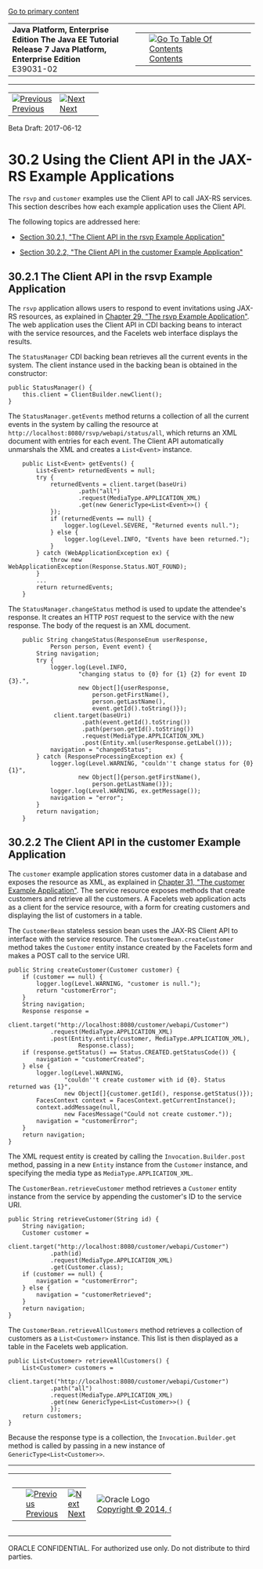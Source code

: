 [Go to primary content](#BEGIN)

<table>
<colgroup>
<col width="50%" />
<col width="50%" />
</colgroup>
<tbody>
<tr class="odd">
<td><strong>Java Platform, Enterprise Edition The Java EE Tutorial</strong><br />
<strong>Release 7 Java Platform, Enterprise Edition</strong><br />
E39031-02</td>
<td><table>
<tbody>
<tr class="odd">
<td> </td>
<td><a href="toc.htm"><img src="../../dcommon/gifs/toc.gif" alt="Go To Table Of Contents" /><br />
<span class="icon">Contents</span></a></td>
</tr>
</tbody>
</table></td>
</tr>
</tbody>
</table>

-----

<table>
<tbody>
<tr class="odd">
<td><a href="jaxrs-client001.htm"><img src="../../dcommon/gifs/leftnav.gif" alt="Previous" /><br />
<span class="icon">Previous</span></a> </td>
<td><a href="jaxrs-client003.htm"><img src="../../dcommon/gifs/rightnav.gif" alt="Next" /><br />
<span class="icon">Next</span></a></td>
<td> </td>
</tr>
</tbody>
</table>

Beta Draft: 2017-06-12

# 30.2 Using the Client API in the JAX-RS Example Applications

The `rsvp` and `customer` examples use the Client API to call JAX-RS
services. This section describes how each example application uses the
Client API.

The following topics are addressed here:

  - [Section 30.2.1, "The Client API in the rsvp Example
    Application"](#BABEDFIG)

  - [Section 30.2.2, "The Client API in the customer Example
    Application"](#CHDGBGID)

## 30.2.1 The Client API in the rsvp Example Application

The `rsvp` application allows users to respond to event invitations
using JAX-RS resources, as explained in [Chapter 29, "The rsvp Example
Application"](jaxrs003.htm#GJVBC). The web application uses the Client
API in CDI backing beans to interact with the service resources, and the
Facelets web interface displays the results.

The `StatusManager` CDI backing bean retrieves all the current events in
the system. The client instance used in the backing bean is obtained in
the constructor:

``` oac_no_warn
public StatusManager() {
    this.client = ClientBuilder.newClient();
}
```

The `StatusManager.getEvents` method returns a collection of all the
current events in the system by calling the resource at
`http://localhost:8080/rsvp/webapi/status/all`, which returns an XML
document with entries for each event. The Client API automatically
unmarshals the XML and creates a `List<Event>` instance.

``` oac_no_warn
    public List<Event> getEvents() {
        List<Event> returnedEvents = null;
        try {
            returnedEvents = client.target(baseUri)
                    .path("all")
                    .request(MediaType.APPLICATION_XML)
                    .get(new GenericType<List<Event>>() {
            });
            if (returnedEvents == null) {
                logger.log(Level.SEVERE, "Returned events null.");
            } else {
                logger.log(Level.INFO, "Events have been returned.");
            }
        } catch (WebApplicationException ex) {
            throw new WebApplicationException(Response.Status.NOT_FOUND);
        }
        ...
        return returnedEvents;
    }
```

The `StatusManager.changeStatus` method is used to update the attendee's
response. It creates an HTTP `POST` request to the service with the new
response. The body of the request is an XML document.

``` oac_no_warn
    public String changeStatus(ResponseEnum userResponse, 
            Person person, Event event) {
        String navigation;
        try {
            logger.log(Level.INFO, 
                    "changing status to {0} for {1} {2} for event ID {3}.",
                    new Object[]{userResponse,
                        person.getFirstName(),
                        person.getLastName(),
                        event.getId().toString()});
             client.target(baseUri)
                     .path(event.getId().toString())
                     .path(person.getId().toString())
                     .request(MediaType.APPLICATION_XML)
                     .post(Entity.xml(userResponse.getLabel()));
            navigation = "changedStatus";
        } catch (ResponseProcessingException ex) {
            logger.log(Level.WARNING, "couldn''t change status for {0} {1}",
                    new Object[]{person.getFirstName(),
                        person.getLastName()});
            logger.log(Level.WARNING, ex.getMessage());
            navigation = "error";
        }
        return navigation;
    }
```

## 30.2.2 The Client API in the customer Example Application

The `customer` example application stores customer data in a database
and exposes the resource as XML, as explained in [Chapter 31, "The
customer Example Application"](jaxrs-advanced008.htm#GKOIB). The service
resource exposes methods that create customers and retrieve all the
customers. A Facelets web application acts as a client for the service
resource, with a form for creating customers and displaying the list of
customers in a table.

The `CustomerBean` stateless session bean uses the JAX-RS Client API to
interface with the service resource. The `CustomerBean.createCustomer`
method takes the `Customer` entity instance created by the Facelets form
and makes a POST call to the service URI.

``` oac_no_warn
public String createCustomer(Customer customer) {
    if (customer == null) {
        logger.log(Level.WARNING, "customer is null.");
        return "customerError";
    }
    String navigation;
    Response response =
            client.target("http://localhost:8080/customer/webapi/Customer")
            .request(MediaType.APPLICATION_XML)
            .post(Entity.entity(customer, MediaType.APPLICATION_XML),
                    Response.class);
    if (response.getStatus() == Status.CREATED.getStatusCode()) {
        navigation = "customerCreated";
    } else {
        logger.log(Level.WARNING, 
                "couldn''t create customer with id {0}. Status returned was {1}",
                new Object[]{customer.getId(), response.getStatus()});
        FacesContext context = FacesContext.getCurrentInstance();
        context.addMessage(null, 
                new FacesMessage("Could not create customer."));
        navigation = "customerError";
    }
    return navigation;
}
```

The XML request entity is created by calling the
`Invocation.Builder.post` method, passing in a new `Entity` instance
from the `Customer` instance, and specifying the media type as
`MediaType.APPLICATION_XML`.

The `CustomerBean.retrieveCustomer` method retrieves a `Customer` entity
instance from the service by appending the customer's ID to the service
URI.

``` oac_no_warn
public String retrieveCustomer(String id) {
    String navigation;
    Customer customer =
            client.target("http://localhost:8080/customer/webapi/Customer")
            .path(id)
            .request(MediaType.APPLICATION_XML)
            .get(Customer.class);
    if (customer == null) {
        navigation = "customerError";
    } else {
        navigation = "customerRetrieved";
    }
    return navigation;
}
```

The `CustomerBean.retrieveAllCustomers` method retrieves a collection of
customers as a `List<Customer>` instance. This list is then displayed as
a table in the Facelets web application.

``` oac_no_warn
public List<Customer> retrieveAllCustomers() {
    List<Customer> customers =
            client.target("http://localhost:8080/customer/webapi/Customer")
            .path("all")
            .request(MediaType.APPLICATION_XML)
            .get(new GenericType<List<Customer>>() {
            });
    return customers;
}
```

Because the response type is a collection, the `Invocation.Builder.get`
method is called by passing in a new instance of
`GenericType<List<Customer>>`.

-----

<table style="width:66%;">
<colgroup>
<col width="33%" />
<col width="0%" />
<col width="33%" />
</colgroup>
<tbody>
<tr class="odd">
<td><table style="width:96%;">
<colgroup>
<col width="0%" />
<col width="48%" />
<col width="48%" />
</colgroup>
<tbody>
<tr class="odd">
<td> </td>
<td><a href="jaxrs-client001.htm"><img src="../../dcommon/gifs/leftnav.gif" alt="Previous" /><br />
<span class="icon">Previous</span></a> </td>
<td><a href="jaxrs-client003.htm"><img src="../../dcommon/gifs/rightnav.gif" alt="Next" /><br />
<span class="icon">Next</span></a></td>
</tr>
</tbody>
</table></td>
<td><img src="../../dcommon/gifs/oracle.gif" alt="Oracle Logo" class="copyrightlogo" /> <a href="../../dcommon/html/cpyr.htm"><br />
<span class="copyrightlogo">Copyright © 2014, Oracle and/or its affiliates. All rights reserved.</span></a></td>
<td><table>
<tbody>
<tr class="odd">
<td> </td>
<td><a href="toc.htm"><img src="../../dcommon/gifs/toc.gif" alt="Go To Table Of Contents" /><br />
<span class="icon">Contents</span></a></td>
</tr>
</tbody>
</table></td>
</tr>
</tbody>
</table>

ORACLE CONFIDENTIAL. For authorized use only. Do not distribute to third parties.
